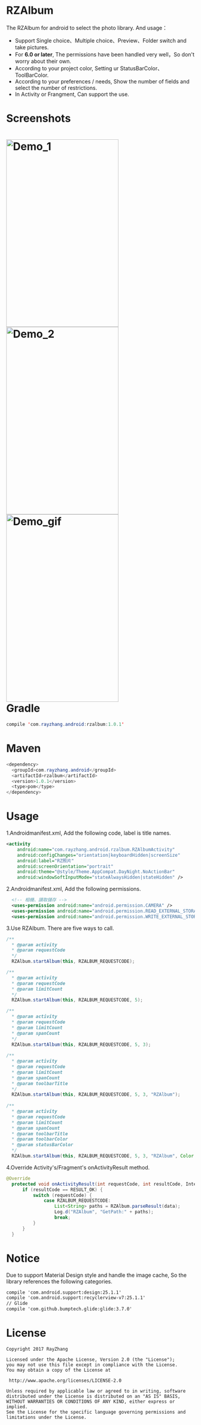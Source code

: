 RZAlbum
====
The RZAlbum for android to select the photo library. And usage：<br/>
* Support Single choice、Multiple choice、Preview、Folder switch and take pictures.  
* For __6.0 or later__, The permissions have been handled very well，So don't worry about their own.
* According to your project color, Setting ur StatusBarColor、ToolBarColor.
* According to your preferences / needs, Show the number of fields and select the number of restrictions.
* In Activity or Frangment, Can support the use.<br/>

Screenshots 
====
<img src="https://github.com/ray00178/RayZhangAlbum/blob/master/app/src/main/res/drawable/Demo_1.jpg" alt="Demo_1" title="Demo_1" width="300" height="500" /><br/>
<img src="https://github.com/ray00178/RayZhangAlbum/blob/master/app/src/main/res/drawable/Demo_2.jpg" alt="Demo_2" title="Demo_2" width="300" height="500" /><br/>
<img src="https://github.com/ray00178/RayZhangAlbum/blob/master/app/src/main/res/drawable/Demo_gif.gif" alt="Demo_gif" title="Demo_gif" width="300" height="500" /><br/>
Gradle
====
```java
compile 'com.rayzhang.android:rzalbum:1.0.1'
```
Maven
====
```java
<dependency>
  <groupId>com.rayzhang.android</groupId>
  <artifactId>rzalbum</artifactId>
  <version>1.0.1</version>
  <type>pom</type>
</dependency>
```
Usage
====
  1.Androidmanifest.xml, Add the following code, label is title names.
  ```xml
  <activity
      android:name="com.rayzhang.android.rzalbum.RZAlbumActivity"
      android:configChanges="orientation|keyboardHidden|screenSize"
      android:label="RZ照片"
      android:screenOrientation="portrait"
      android:theme="@style/Theme.AppCompat.DayNight.NoActionBar"
      android:windowSoftInputMode="stateAlwaysHidden|stateHidden" />
  ```
  2.Androidmanifest.xml, Add the following permissions.
  ```xml
    <!-- 相機、讀取儲存 -->
    <uses-permission android:name="android.permission.CAMERA" />
    <uses-permission android:name="android.permission.READ_EXTERNAL_STORAGE" />
    <uses-permission android:name="android.permission.WRITE_EXTERNAL_STORAGE" />
  ```
  3.Use RZAlbum. There are five ways to call.
  ```java
  /**
    * @param activity    
    * @param requestCode
    */
    RZAlbum.startAlbum(this, RZALBUM_REQUESTCODE);
  
  /**
    * @param activity    
    * @param requestCode 
    * @param limitCount
    */
    RZAlbum.startAlbum(this, RZALBUM_REQUESTCODE, 5);
  
  /**
    * @param activity    
    * @param requestCode 
    * @param limitCount  
    * @param spanCount  
    */
    RZAlbum.startAlbum(this, RZALBUM_REQUESTCODE, 5, 3);
    
  /**
    * @param activity     
    * @param requestCode  
    * @param limitCount   
    * @param spanCount    
    * @param toolbarTitle 
    */
    RZAlbum.startAlbum(this, RZALBUM_REQUESTCODE, 5, 3, "RZAlbum");
    
  /**
    * @param activity       
    * @param requestCode   
    * @param limitCount     
    * @param spanCount      
    * @param toolbarTitle   
    * @param toolbarColor   
    * @param statusBarColor 
    */
    RZAlbum.startAlbum(this, RZALBUM_REQUESTCODE, 5, 3, "RZAlbum", Color.parseColor("#e91e63"), Color.parseColor("#c2185b"));
  ```
  4.Override Activity's/Fragment's onActivityResult method.
  ```java
  @Override
    protected void onActivityResult(int requestCode, int resultCode, Intent data) {
        if (resultCode == RESULT_OK) {
            switch (requestCode) {
                case RZALBUM_REQUESTCODE:
                    List<String> paths = RZAlbum.parseResult(data);
                    Log.d("RZAlbum", "GetPath:" + paths);
                    break;
            }
        }
    }
  ```
Notice
====
  Due to support Material Design style and handle the image cache, So the library references the following categories.
  ```xml
  compile 'com.android.support:design:25.1.1'
  compile 'com.android.support:recyclerview-v7:25.1.1'
  // Glide
  compile 'com.github.bumptech.glide:glide:3.7.0'
  ```
License
====
  ```
Copyright 2017 RayZhang

Licensed under the Apache License, Version 2.0 (the "License");
you may not use this file except in compliance with the License.
You may obtain a copy of the License at

   http://www.apache.org/licenses/LICENSE-2.0

Unless required by applicable law or agreed to in writing, software
distributed under the License is distributed on an "AS IS" BASIS,
WITHOUT WARRANTIES OR CONDITIONS OF ANY KIND, either express or implied.
See the License for the specific language governing permissions and
limitations under the License.
  ```
